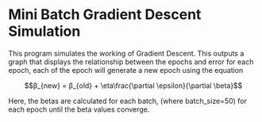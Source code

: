 # Mini Batch Gradient Descent Simulation

This program simulates the working of Gradient Descent. This outputs a graph that displays the relationship between the epochs and error for each epoch, each of the epoch will generate a new epoch using the equation

$$β_{new} = β_{old} + \eta\frac{\partial \epsilon}{\partial \beta}$$

Here, the betas are calculated for each batch, (where batch_size=50) for each epoch until the beta values converge.